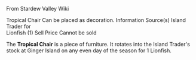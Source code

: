 From Stardew Valley Wiki

Tropical Chair Can be placed as decoration. Information Source(s) Island Trader for  
Lionfish (1) Sell Price Cannot be sold

The **Tropical Chair** is a piece of furniture. It rotates into the Island Trader's stock at Ginger Island on any even day of the season for 1 Lionfish.